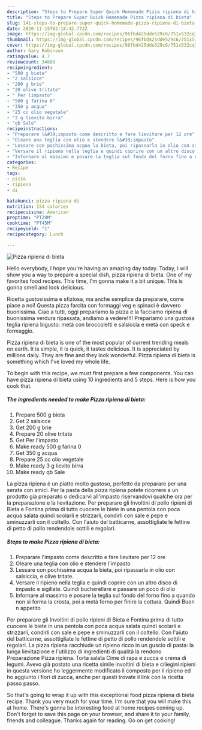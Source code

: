 ```yaml
---
description: "Steps to Prepare Super Quick Homemade Pizza ripiena di bieta"
title: "Steps to Prepare Super Quick Homemade Pizza ripiena di bieta"
slug: 141-steps-to-prepare-super-quick-homemade-pizza-ripiena-di-bieta
date: 2020-11-15T02:18:42.772Z
image: https://img-global.cpcdn.com/recipes/96fbd425dde529c6/751x532cq70/pizza-ripiena-di-bieta-recipe-main-photo.jpg
thumbnail: https://img-global.cpcdn.com/recipes/96fbd425dde529c6/751x532cq70/pizza-ripiena-di-bieta-recipe-main-photo.jpg
cover: https://img-global.cpcdn.com/recipes/96fbd425dde529c6/751x532cq70/pizza-ripiena-di-bieta-recipe-main-photo.jpg
author: Gary Robinson
ratingvalue: 4.7
reviewcount: 34688
recipeingredient:
- "500 g bieta"
- "2 salsicce"
- "200 g brie"
- "20 olive tritate"
- " Per limpasto"
- "500 g farina 0"
- "350 g acqua"
- "25 cc olio vegetale"
- "3 g lievito birra"
- "qb Sale"
recipeinstructions:
- "Preparare l&#39;impasto come descritto e fare lievitare per 12 ore"
- "Oleare una teglia con olio e stendere l&#39;impasto"
- "Lessare con pochissima acqua la bieta, poi ripassarla in olio con salsiccia, e olive tritate."
- "Versare il ripieno nella teglia e quindi coprire con un altro disco di impasto e sigillate. Quindi bucherellare e passare un poco di olio"
- "Infornare al massimo e posare la teglia sul fondo del forno fino a quando non si forma la crosta, poi a metà forno per finire la cottura. Quindi Buon n appetito"
categories:
- Recipe
tags:
- pizza
- ripiena
- di

katakunci: pizza ripiena di 
nutrition: 154 calories
recipecuisine: American
preptime: "PT29M"
cooktime: "PT45M"
recipeyield: "1"
recipecategory: Lunch

---
```



![Pizza ripiena di bieta](https://img-global.cpcdn.com/recipes/96fbd425dde529c6/751x532cq70/pizza-ripiena-di-bieta-recipe-main-photo.jpg)

Hello everybody, I hope you're having an amazing day today. Today, I will show you a way to prepare a special dish, pizza ripiena di bieta. One of my favorites food recipes. This time, I'm gonna make it a bit unique. This is gonna smell and look delicious.

Ricetta gustosissima e sfiziosa, ma anche semplice da preparare, come piace a noi! Questa pizza farcita con formaggi veg e spinaci è davvero buonissima. Ciao a tutti, oggi prepariamo la pizza e la facciamo ripiena di buonissima verdura ripassata, andiamo a vedere!!!! Prepariamo una gustosa teglia ripiena bigusto: metà con broccoletti e salsiccia e metà con speck e formaggio.

Pizza ripiena di bieta is one of the most popular of current trending meals on earth. It is simple, it is quick, it tastes delicious. It is appreciated by millions daily. They are fine and they look wonderful. Pizza ripiena di bieta is something which I've loved my whole life.


To begin with this recipe, we must first prepare a few components. You can have pizza ripiena di bieta using 10 ingredients and 5 steps. Here is how you cook that.

<!--inarticleads1-->

##### The ingredients needed to make Pizza ripiena di bieta:

1. Prepare 500 g bieta
1. Get 2 salsicce
1. Get 200 g brie
1. Prepare 20 olive tritate
1. Get  Per l&#39;impasto
1. Make ready 500 g farina 0
1. Get 350 g acqua
1. Prepare 25 cc olio vegetale
1. Make ready 3 g lievito birra
1. Make ready qb Sale


La pizza ripiena è un piatto molto gustoso, perfetto da preparare per una serata con amici. Per la pasta della pizza ripiena potete ricorrere a un prodotto già preparato o dedicarvi all&#39;impasto riservandovi qualche ora per la preparazione e la lievitazione. Per preparare gli Involtini di pollo ripieni di Bieta e Fontina prima di tutto cuocere le biete in una pentola con poca acqua salata quindi scolarli e strizzarli, condirli con sale e pepe e sminuzzarli con il coltello. Con l&#39;aiuto del batticarne, assottigliate le fettine di petto di pollo rendendole sottili e regolari. 

<!--inarticleads2-->

##### Steps to make Pizza ripiena di bieta:

1. Preparare l&#39;impasto come descritto e fare lievitare per 12 ore
1. Oleare una teglia con olio e stendere l&#39;impasto
1. Lessare con pochissima acqua la bieta, poi ripassarla in olio con salsiccia, e olive tritate.
1. Versare il ripieno nella teglia e quindi coprire con un altro disco di impasto e sigillate. Quindi bucherellare e passare un poco di olio
1. Infornare al massimo e posare la teglia sul fondo del forno fino a quando non si forma la crosta, poi a metà forno per finire la cottura. Quindi Buon n appetito


Per preparare gli Involtini di pollo ripieni di Bieta e Fontina prima di tutto cuocere le biete in una pentola con poca acqua salata quindi scolarli e strizzarli, condirli con sale e pepe e sminuzzarli con il coltello. Con l&#39;aiuto del batticarne, assottigliate le fettine di petto di pollo rendendole sottili e regolari. La pizza ripiena racchiude un ripieno ricco in un guscio di pasta: la lunga lievitazione e l&#39;utilizzo di ingredienti di qualità la rendono Preparazione Pizza ripiena. Torta salata Cime di rapa e zucca e crema di legumi. Avevo già postato una ricetta simile involtini di bieta e ciliegini ripieni in questa versione ho leggermente modificato il composto per il ripieno ed ho aggiunto i fiori di zucca, anche per questi trovate il link con la ricetta passo passo. 

So that's going to wrap it up with this exceptional food pizza ripiena di bieta recipe. Thank you very much for your time. I'm sure that you will make this at home. There's gonna be interesting food at home recipes coming up. Don't forget to save this page on your browser, and share it to your family, friends and colleague. Thanks again for reading. Go on get cooking!
